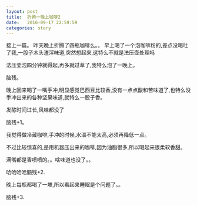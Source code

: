 ```yaml
---
layout: post
title:  折腾一晚上咖啡2
date:   2016-09-17 22:59:59
categories: story
---
```


接上一篇。
昨天晚上折腾了四瓶咖啡么。。
早上喝了一个泡咖啡粉的,差点没喝吐了我,一股子木头渣滓味道,突然想起来,这特么不就是法压壶处理吗

法压壶泡四分钟就得起,再多就过萃了,我特么泡了一晚上。

脑残。

晚上回来喝了一嘴手冲,明显感觉巴西豆比较香,没有一点点酸和苦味道了,也特么没手冲出来的各种坚果味道,就特么一股子香。

发酵时间过长,风味都没了

脑残+1。

我觉得做冷藏咖啡,手冲的时候,水温不能太高,必须再降低一点。

不过比较惊喜的,是用机器压出来的咖啡,因为油脂很多,所以喝起来很柔软香甜。

满嘴都是香喷喷的。。啥味道也没了。。

哈哈哈哈脑残+2.

晚上每瓶都喝了一堆,所以看起来睡眠是个问题了。。

脑残+3.

















